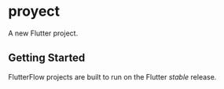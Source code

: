 # proyect

A new Flutter project.

## Getting Started

FlutterFlow projects are built to run on the Flutter _stable_ release.
